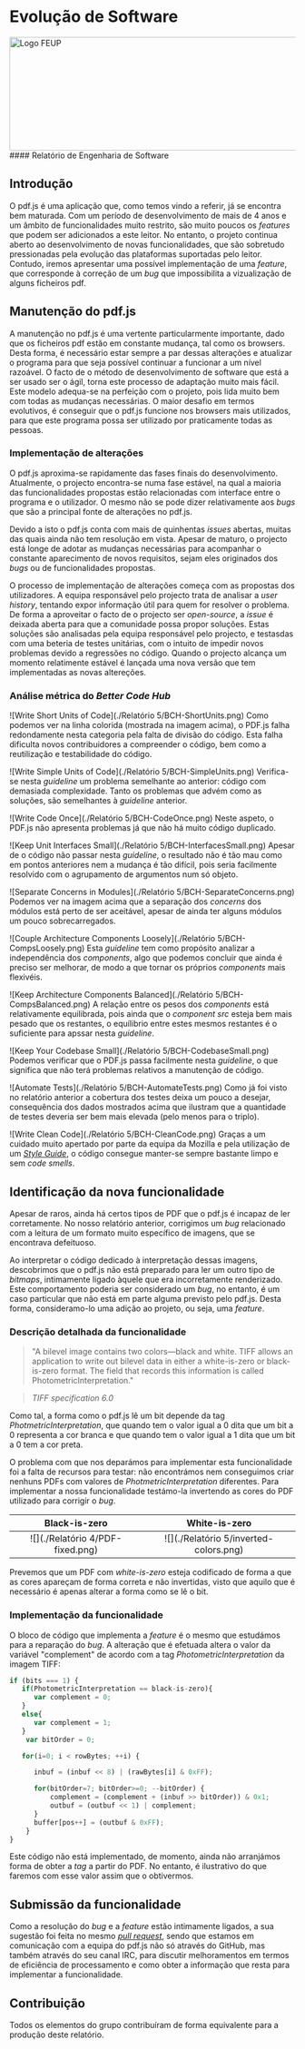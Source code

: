 # Evolução de Software
<img src="http://www.junifeup.pt/wp-content/uploads/2016/01/feup.png" alt="Logo FEUP" width = "600" height ="200"/>
#### Relatório de Engenharia de Software

## Introdução

O pdf.js é uma aplicação que, como temos vindo a referir, já se encontra bem maturada. Com um período de desenvolvimento de mais de 4 anos e um âmbito de funcionalidades muito restrito, são muito poucos os *features* que podem ser adicionados a este leitor. No entanto, o projeto continua aberto ao desenvolvimento de novas funcionalidades, que são sobretudo pressionadas pela evolução das plataformas suportadas pelo leitor. Contudo, iremos apresentar uma possível implementação de uma *feature*, que corresponde à correção de um *bug* que impossibilita a vizualização de alguns ficheiros pdf.

## Manutenção do pdf.js

A manutenção no pdf.js é uma vertente particularmente importante, dado que os ficheiros pdf estão em constante mudança, tal como os browsers. Desta forma, é necessário estar sempre a par dessas alterações e atualizar o programa para que seja possível continuar a funcionar a um nível razoável.
O facto de o método de desenvolvimento de software que está a ser usado ser o ágil, torna este processo de adaptação muito mais fácil. Este modelo adequa-se na perfeição com o projeto, pois lida muito bem com todas as mudanças necessárias.
O maior desafio em termos evolutivos, é conseguir que o pdf.js funcione nos browsers mais utilizados, para que este programa possa ser utilizado por praticamente todas as pessoas.
### Implementação de alterações

O pdf.js aproxima-se rapidamente das fases finais do desenvolvimento. Atualmente, o projecto encontra-se numa fase estável, na qual a maioria das funcionalidades propostas estão relacionadas com interface entre o programa e o utilizador. O mesmo não se pode dizer relativamente aos *bugs* que são a principal fonte de alterações no pdf.js.

Devido a isto o pdf.js conta com mais de quinhentas *issues* abertas, muitas das quais ainda não tem resolução em vista. Apesar de maturo, o projecto está longe de adotar as mudanças necessárias para acompanhar o constante aparecimento de novos requisitos, sejam eles originados dos *bugs* ou de funcionalidades propostas.

O processo de implementação de alterações começa com as propostas dos utilizadores.  A equipa responsável pelo projecto trata de analisar a *user history*, tentando expor informação útil para quem for resolver o problema. De forma a aproveitar o facto de o projecto ser *open-source*, a *issue* é deixada aberta para que a comunidade possa propor soluções. Estas soluções são analisadas pela equipa responsável pelo projecto, e testasdas com uma beteria de testes unitárias, com o intuito de impedir novos problemas devido a regressões no código. Quando o projecto alcança um momento relatimente estável é lançada uma nova versão que tem implementadas as novas altereções.

### Análise métrica do *Better Code Hub*

![Write Short Units of Code](./Relatório 5/BCH-ShortUnits.png)
Como podemos ver na linha colorida (mostrada na imagem acima), o PDF.js falha redondamente nesta categoria pela falta de divisão do código. Esta falha dificulta novos contribuidores a compreender o código, bem como a reutilização e testabilidade do código.


![Write Simple Units of Code](./Relatório 5/BCH-SimpleUnits.png)
Verifica-se nesta *guideline* um problema semelhante ao anterior: código com demasiada complexidade. Tanto os problemas que advém como as soluções, são semelhantes à *guideline* anterior.


![Write Code Once](./Relatório 5/BCH-CodeOnce.png)
Neste aspeto, o PDF.js não apresenta problemas já que não há muito código duplicado.


![Keep Unit Interfaces Small](./Relatório 5/BCH-InterfacesSmall.png)
Apesar de o código não passar nesta *guideline*, o resultado não é tão mau como em pontos anteriores nem a mudança é tão difícil, pois seria facilmente resolvido com o agrupamento de argumentos num só objeto.


![Separate Concerns in Modules](./Relatório 5/BCH-SeparateConcerns.png)
Podemos ver na imagem acima que a separação dos *concerns* dos módulos está perto de ser aceitável, apesar de ainda ter alguns módulos um pouco sobrecarregados.


![Couple Architecture Components Loosely](./Relatório 5/BCH-CompsLoosely.png)
Esta *guideline* tem como propósito analizar a independência dos *components*, algo que podemos concluir que ainda é preciso ser melhorar, de modo a que tornar os próprios *components* mais flexivéis.


![Keep Architecture Components Balanced](./Relatório 5/BCH-CompsBalanced.png)
A relação entre os pesos dos *components* está relativamente equilibrada, pois ainda que o *component* *src* esteja bem mais pesado que os restantes, o equílibrio entre estes mesmos restantes é o suficiente para apssar nesta *guideline*.


![Keep Your Codebase Small](./Relatório 5/BCH-CodebaseSmall.png)
Podemos verificar que o PDF.js passa facilmente nesta *guideline*, o que significa que não terá problemas relativos a manutenção de código.


![Automate Tests](./Relatório 5/BCH-AutomateTests.png)
Como já foi visto no relatório anterior a cobertura dos testes deixa um pouco a desejar, consequência dos dados mostrados acima que ilustram que a quantidade de testes deveria ser bem mais elevada (pelo menos para o triplo).


![Write Clean Code](./Relatório 5/BCH-CleanCode.png)
Graças a um cuidado muito apertado por parte da equipa da Mozilla e pela utilização de um [*Style Guide*](https://github.com/mozilla/pdf.js/wiki/Style-Guide), o código consegue manter-se sempre bastante limpo e sem *code smells*.



## Identificação da nova funcionalidade

Apesar de raros, ainda há certos tipos de PDF que o pdf.js é incapaz de ler corretamente. No nosso relatório anterior, corrigimos um *bug* relacionado com a leitura de um formato muito específico de imagens, que se encontrava defeituoso. 

Ao interpretar o código dedicado à interpretação dessas imagens, descobrimos que o pdf.js não está preparado para ler um outro tipo de *bitmaps*, intimamente ligado àquele que era incorretamente renderizado. Este comportamento poderia ser considerado um *bug*, no entanto, é um caso particular que não está em parte alguma previsto pelo pdf.js. Desta forma, consideramo-lo uma adição ao projeto, ou seja, uma *feature*.

### Descrição detalhada da funcionalidade

> "A bilevel image contains two colors—black and white. TIFF allows an application to write out bilevel data in either a white-is-zero or black-is-zero format. The field that records this information is called PhotometricInterpretation."

> *TIFF specification 6.0*

Como tal, a forma como o pdf.js lê um bit depende da tag *PhotmetricInterpretation*, que quando tem o valor igual a 0 dita que um bit a 0 representa a cor branca e que quando tem o valor igual a 1 dita que um bit a 0 tem a cor preta.

O problema com que nos deparámos para implementar esta funcionalidade foi a falta de recursos para testar: não encontrámos nem conseguimos criar nenhuns PDFs com valores de *PhotmetricInterpretation* diferentes. Para implementar a nossa funcionalidade testámo-la invertendo as cores do PDF utilizado para corrigir o *bug*.

Black-is-zero           |  White-is-zero
:-------------------------:|:-------------------------:
![](./Relatório 4/PDF-fixed.png)  |  ![](./Relatório 5/inverted-colors.png)

Prevemos que um PDF com *white-is-zero* esteja codificado de forma a que as cores apareçam de forma correta e não invertidas, visto que aquilo que é necessário é apenas alterar a forma como se lê o bit.

### Implementação da funcionalidade

O bloco de código que implementa a *feature* é o mesmo que estudámos para a reparação do *bug*. A alteração que é efetuada altera o valor da variável "complement" de acordo com a tag *PhotometricInterpretation* da imagem TIFF:

```javascript
if (bits === 1) {
   if(PhotometricInterpretation == black-is-zero){
      var complement = 0;
   }
   else{
      var complement = 1;
   }
    var bitOrder = 0;

   for(i=0; i < rowBytes; ++i) {

      inbuf = (inbuf << 8) | (rawBytes[i] & 0xFF);

      for(bitOrder=7; bitOrder>=0; --bitOrder) {
          complement = (complement + (inbuf >> bitOrder)) & 0x1;
          outbuf = (outbuf << 1) | complement;
      }
      buffer[pos++] = (outbuf & 0xFF);
    }
}
```

Este código não está implementado, de momento, ainda não arranjámos forma de obter a *tag* a partir do PDF. No entanto, é ilustrativo do que faremos com esse valor assim que o obtivermos.

## Submissão da funcionalidade

Como a resolução do *bug* e a *feature* estão intimamente ligados, a sua sugestão foi feita no mesmo [*pull request*](https://github.com/mozilla/pdf.js/pull/7869), sendo que estamos em comunicação com a equipa do pdf.js não só através do GitHub, mas também através do seu canal IRC, para discutir melhoramentos em termos de eficiência de processamento e como obter a informação que resta para implementar a funcionalidade.

## Contribuição

Todos os elementos do grupo contribuíram de forma equivalente para a produção deste relatório.

